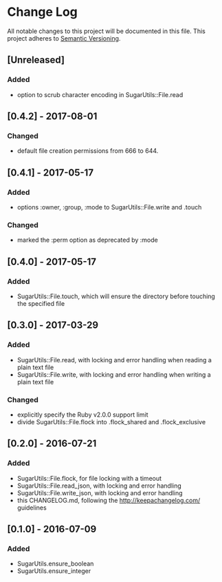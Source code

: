 # Change Log
All notable changes to this project will be documented in this file.
This project adheres to [Semantic Versioning](http://semver.org/).

## [Unreleased]
### Added
- option to scrub character encoding in SugarUtils::File.read

## [0.4.2] - 2017-08-01
### Changed
- default file creation permissions from 666 to 644.

## [0.4.1] - 2017-05-17
### Added
- options :owner, :group, :mode to SugarUtils::File.write and .touch

### Changed
- marked the :perm option as deprecated by :mode

## [0.4.0] - 2017-05-17
### Added
- SugarUtils::File.touch, which will ensure the directory before touching the
  specified file

## [0.3.0] - 2017-03-29
### Added
- SugarUtils::File.read, with locking and error handling when reading a plain
  text file
- SugarUtils::File.write, with locking and error handling when writing a plain
  text file

### Changed
- explicitly specify the Ruby v2.0.0 support limit
- divide SugarUtils::File.flock into .flock_shared and .flock_exclusive

## [0.2.0] - 2016-07-21
### Added
- SugarUtils::File.flock, for file locking with a timeout
- SugarUtils::File.read_json, with locking and error handling
- SugarUtils::File.write_json, with locking and error handling
- this CHANGELOG.md, following the http://keepachangelog.com/ guidelines

## [0.1.0] - 2016-07-09
### Added
- SugarUtils.ensure_boolean
- SugarUtils.ensure_integer
